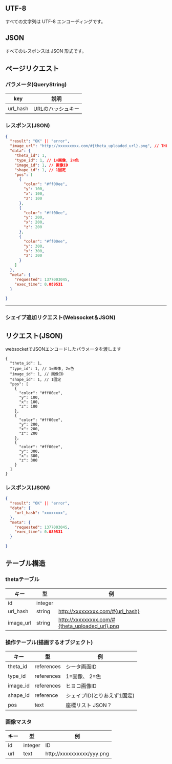 ## UTF-8

すべての文字列は UTF-8 エンコーディングです。

## JSON

すべてのレスポンスは JSON 形式です。


## ページリクエスト

### パラメータ(QueryString)

| key      | 説明              |
|----------|-------------------|
| url_hash | URLのハッシュキー |


### レスポンス(JSON)

```JSON
{
  "result": "OK" || "error",
  "image_url": "http://xxxxxxxxx.com/#{theta_uploaded_url}.png", // THETAからアップロードされた画像
  "data": {
    "theta_id": 1,
    "type_id": 1, // 1=画像, 2=色
    "image_id": 1, // 画像ID
    "shape_id": 1, // 1固定
    "pos": [
      {
        "color": "#ff00ee",
        "y": 100,
        "x": 100,
        "z": 100
      },
      {
        "color": "#ff00ee",
        "y": 200,
        "x": 200,
        "z": 200
      },
      {
        "color": "#ff00ee",
        "y": 300,
        "x": 300,
        "z": 300
      }
    ]
  },
  "meta": {
    "requested": 1377003045,
    "exec_time": 0.089531    
  }
  
}
```

---


### シェイプ追加リクエスト(Websocket＆JSON)

## リクエスト(JSON)

websocketでJSONエンコードしたパラメータを渡します

```
{
  "theta_id": 1,
  "type_id": 1, // 1=画像, 2=色
  "image_id": 1, // 画像ID
  "shape_id": 1, // 1固定
  "pos": [
    {
      "color": "#ff00ee",
      "y": 100,
      "x": 100,
      "z": 100
    },
    {
      "color": "#ff00ee",
      "y": 200,
      "x": 200,
      "z": 200
    },
    {
      "color": "#ff00ee",
      "y": 300,
      "x": 300,
      "z": 300
    }
  ]
}
```

### レスポンス(JSON)

```JSON
{
  "result": "OK" || "error",
  "data": {
    "url_hash": "xxxxxxxx",
  },
  "meta": {
    "requested": 1377003045,
    "exec_time": 0.089531    
  }
  
}
```


## テーブル構造


### thetaテーブル

| キー      | 型      | 例 |
|-----------|---------|----|
| id        | integer | |
| url_hash  | string  | http://xxxxxxxxx.com/#{url_hash} |
| image_url | string  | http://xxxxxxxxx.com/#{theta_uploaded_url}.png |


### 操作テーブル(描画するオブジェクト)

| キー      | 型      | 例 |
|-----------|---------|----|
| theta_id | references | シータ画面ID
| type_id  | references | 1=画像、 2=色                 
| image_id | references | ヒヨコ画像ID 
| shape_id | reference  | シェイプID(とりあえず1固定)
| pos      | text       | 座標リスト JSON？


### 画像マスタ


| キー      | 型      | 例 |
|-----------|---------|----|
| id       | integer | ID                        |
| url      | text    | http://xxxxxxxxxx/yyy.png |
